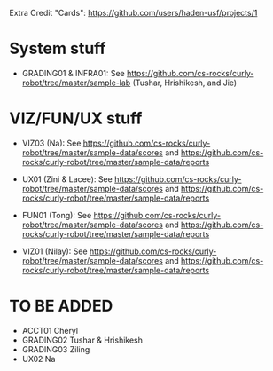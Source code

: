 Extra Credit "Cards": https://github.com/users/haden-usf/projects/1

# System stuff #

- GRADING01 & INFRA01: See https://github.com/cs-rocks/curly-robot/tree/master/sample-lab
(Tushar, Hrishikesh, and Jie)

# VIZ/FUN/UX stuff #
- VIZ03 (Na): See https://github.com/cs-rocks/curly-robot/tree/master/sample-data/scores and https://github.com/cs-rocks/curly-robot/tree/master/sample-data/reports

- UX01 (Zini & Lacee): See https://github.com/cs-rocks/curly-robot/tree/master/sample-data/scores and https://github.com/cs-rocks/curly-robot/tree/master/sample-data/reports

- FUN01 (Tong): See https://github.com/cs-rocks/curly-robot/tree/master/sample-data/scores and https://github.com/cs-rocks/curly-robot/tree/master/sample-data/reports

- VIZ01 (Nilay): See https://github.com/cs-rocks/curly-robot/tree/master/sample-data/scores and https://github.com/cs-rocks/curly-robot/tree/master/sample-data/reports

# TO BE ADDED #
 - ACCT01 Cheryl
 - GRADING02 Tushar & Hrishikesh
 - GRADING03 Ziling
 - UX02 Na
        
